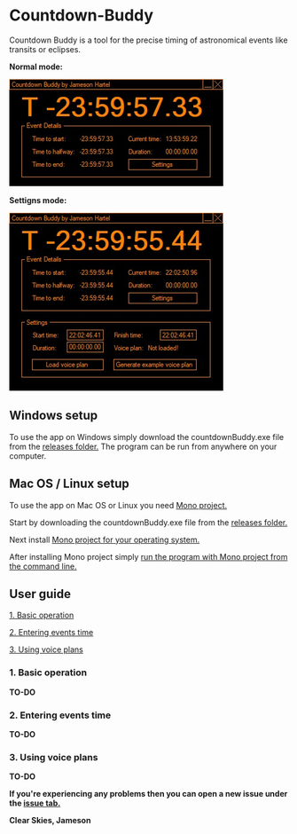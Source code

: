 # Countdown-Buddy
Countdown Buddy is a tool for the precise timing of astronomical events like transits or eclipses.

**Normal mode:**

![Screenshot of Countdown Buddy program](/screenshots/countdown-buddy.jpg?raw=true "Countdown Buddy")

**Settigns mode:**

![Screenshot of Countdown Buddy program showing settings mode](/screenshots/countdown-buddy-settings.jpg?raw=true "Countdown Buddy Settings Mode")

## Windows setup
To use the app on Windows simply download the countdownBuddy.exe file from the [releases folder.](/releases) The program can be run from anywhere on your computer.

## Mac OS / Linux setup
To use the app on Mac OS or Linux you need [Mono project.](https://www.mono-project.com/) 

Start by downloading the countdownBuddy.exe file from the [releases folder.](/releases)

Next install [Mono project for your operating system.](https://www.mono-project.com/download/stable/#download-mac)

After installing Mono project simply [run the program with Mono project from the command line.](https://www.mono-project.com/docs/about-mono/supported-platforms/macos/)

## User guide

[1. Basic operation](#1-basic-operation)

[2. Entering events time](#2-entering-events-time)

[3. Using voice plans](#3-using-voice-plans)

### 1. Basic operation
**TO-DO**

### 2. Entering events time
**TO-DO**

### 3. Using voice plans
**TO-DO**


**If you're experiencing any problems then you can open a new issue under the [issue tab.](/issues)**

**Clear Skies,
Jameson**
